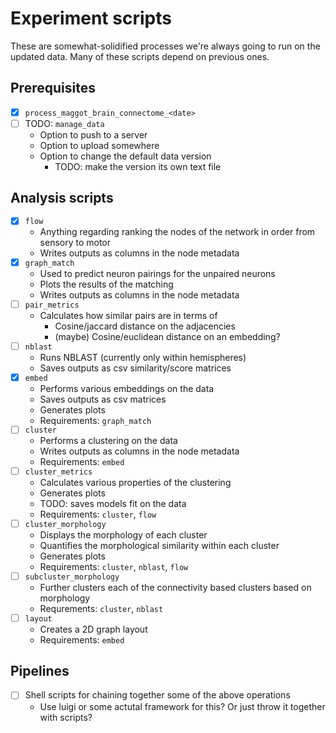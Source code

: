 # Experiment scripts
These are somewhat-solidified processes we're always going to run on the updated data.
Many of these scripts depend on previous ones. 

## Prerequisites 
- [x] `process_maggot_brain_connectome_<date>`
- [ ] TODO: `manage_data`
    - Option to push to a server
    - Option to upload somewhere
    - Option to change the default data version
        - TODO: make the version its own text file

## Analysis scripts
- [x] `flow`
    - Anything regarding ranking the nodes of the network in order from sensory to motor
    - Writes outputs as columns in the node metadata
- [x] `graph_match`
    - Used to predict neuron pairings for the unpaired neurons
    - Plots the results of the matching
    - Writes outputs as columns in the node metadata
- [ ] `pair_metrics`
    - Calculates how similar pairs are in terms of 
        - Cosine/jaccard distance on the adjacencies 
        - (maybe) Cosine/euclidean distance on an embedding?
- [ ] `nblast`
    - Runs NBLAST (currently only within hemispheres)
    - Saves outputs as csv similarity/score matrices
- [x] `embed`
    - Performs various embeddings on the data
    - Saves outputs as csv matrices
    - Generates plots
    - Requirements: `graph_match`
- [ ] `cluster`
    - Performs a clustering on the data
    - Writes outputs as columns in the node metadata
    - Requirements: `embed`
- [ ] `cluster_metrics`
    - Calculates various properties of the clustering
    - Generates plots
    - TODO: saves models fit on the data
    - Requirements: `cluster`, `flow`
- [ ] `cluster_morphology`
    - Displays the morphology of each cluster
    - Quantifies the morphological similarity within each cluster
    - Generates plots
    - Requirements: `cluster`, `nblast`, `flow`
- [ ] `subcluster_morphology`
    - Further clusters each of the connectivity based clusters based on morphology
    - Requrements: `cluster`, `nblast`
- [ ] `layout`
    - Creates a 2D graph layout
    - Requirements: `embed`

## Pipelines
- [ ] Shell scripts for chaining together some of the above operations
   - Use luigi or some actutal framework for this? Or just throw it together with scripts?
